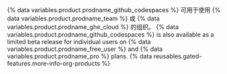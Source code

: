 {% data variables.product.prodname_github_codespaces %} 可用于使用 {% data variables.product.prodname_team %} 或 {% data variables.product.prodname_ghe_cloud %} 的组织。 {% data variables.product.prodname_github_codespaces %} is also available as a limited beta release for individual users on {% data variables.product.prodname_free_user %} and {% data variables.product.prodname_pro %} plans. {% data reusables.gated-features.more-info-org-products %}
